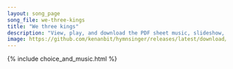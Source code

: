 ```yaml
---
layout: song_page
song_file: we-three-kings
title: "We three kings"
description: "View, play, and download the PDF sheet music, slideshow, and audio. Lyrics: We three kings of Orient are; bearing gifts we traverse afar, field and fountain, moor and mountain, following yonder star.    O star of wonder, star ... english christian winter 4part chords"
image: https://github.com/kenanbit/hymnsinger/releases/latest/download/we-three-kings-trad.png
---
```


{% include choice_and_music.html %}